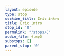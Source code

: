 ```yaml
---
layout: episode
type: stop
section_title: Eric intro
title: Eric intro
stop_id: '0'
permalink: "/stops/0"
audio_file: 0.mp3
substops: []
parent_stop: '0'
---
```



